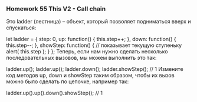 ### Homework 55 This V2 - Call chain

Это ladder (лестница) – объект, который позволяет подниматься вверх и спускаться:

let ladder = {
step: 0,
up: function() {
this.step++;
},
down: function() {
this.step--;
},
showStep: function() { // показывает текущую ступеньку
alert( this.step );
}
};
Теперь, если нам нужно сделать несколько последовательных вызовов, мы можем выполнить это так:

ladder.up();
ladder.up();
ladder.down();
ladder.showStep(); // 1
Измените код методов up, down и showStep таким образом, чтобы их вызов можно было сделать по цепочке, например так:

ladder.up().up().down().showStep(); // 1